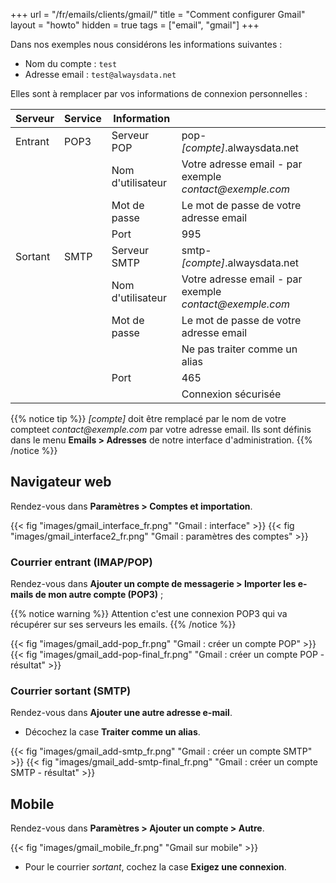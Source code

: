 +++
url = "/fr/emails/clients/gmail/"
title = "Comment configurer Gmail"
layout = "howto"
hidden = true
tags = ["email", "gmail"]
+++

Dans nos exemples nous considérons les informations suivantes :

- Nom du compte : `test`
- Adresse email : `test@alwaysdata.net`

Elles sont à remplacer par vos informations de connexion personnelles :

|Serveur|Service|Information||
|---|---|---|---|
|Entrant|POP3|Serveur POP|pop-*[compte]*.alwaysdata.net|
|||Nom d'utilisateur|Votre adresse email - par exemple *contact\@exemple.com*|
|||Mot de passe|Le mot de passe de votre adresse email|
|||Port|995|
|Sortant|SMTP|Serveur SMTP|smtp-*[compte]*.alwaysdata.net|
|||Nom d'utilisateur|Votre adresse email - par exemple *contact\@exemple.com*|
|||Mot de passe|Le mot de passe de votre adresse email|
|||| Ne pas traiter comme un alias|
|||Port|465|
||||Connexion sécurisée|

{{% notice tip %}}
 *[compte]* doit être remplacé par le nom de votre compteet *contact\@exemple.com* par votre adresse email. Ils sont définis dans le menu **Emails > Adresses** de notre interface d'administration.
{{% /notice %}}

## Navigateur web

Rendez-vous dans **Paramètres > Comptes et importation**.

{{< fig "images/gmail_interface_fr.png" "Gmail : interface" >}}
{{< fig "images/gmail_interface2_fr.png" "Gmail : paramètres des comptes" >}}

### Courrier entrant (IMAP/POP)

Rendez-vous dans **Ajouter un compte de messagerie > Importer les e-mails de mon autre compte (POP3)** ;

{{% notice warning %}}
Attention c'est une connexion POP3 qui va récupérer sur ses serveurs les emails.
{{% /notice %}}

{{< fig "images/gmail_add-pop_fr.png" "Gmail : créer un compte POP" >}}
{{< fig "images/gmail_add-pop-final_fr.png" "Gmail : créer un compte POP - résultat" >}}
    
### Courrier sortant (SMTP)

Rendez-vous dans **Ajouter une autre adresse e-mail**.

-  Décochez la case **Traiter comme un alias**.

{{< fig "images/gmail_add-smtp_fr.png" "Gmail : créer un compte SMTP" >}}
{{< fig "images/gmail_add-smtp-final_fr.png" "Gmail : créer un compte SMTP - résultat" >}}

## Mobile

Rendez-vous dans **Paramètres > Ajouter un compte > Autre**.

{{< fig "images/gmail_mobile_fr.png" "Gmail sur mobile" >}}

- Pour le courrier _sortant_, cochez la case **Exigez une connexion**.
